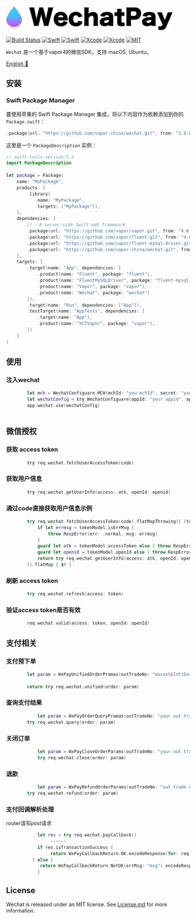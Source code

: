 <img src="images/banner.png"/>

[![Build Status](https://img.shields.io/badge/platforms-macOS%20%7C%20Ubuntu-green.svg)](https://github.com/vapor-china/wechat-pay)
[![Swift](https://img.shields.io/badge/Swift-5.2-orange.svg)](https://swift.org)
[![Swift](https://img.shields.io/badge/Vapor-4-orange.svg)](https://vapor.codes)
[![Xcode](https://img.shields.io/badge/Xcode-11.4-blue.svg)](https://developer.apple.com/xcode)
[![Xcode](https://img.shields.io/badge/macOS-15.0-blue.svg)](https://developer.apple.com/macOS)
[![MIT](https://img.shields.io/badge/licenses-MIT-red.svg)](https://opensource.org/licenses/MIT)



`Wechat` 是一个基于vapor4的微信SDK。支持 macOS, Ubuntu。

[English 📔](README_EN.md)

## 安装

### Swift Package Manager

要使用苹果的 Swift Package Manager 集成，将以下内容作为依赖添加到你的 `Package.swift`：

```swift
.package(url: "https://github.com/vapor-china/wechat.git", from: "2.0.0")
```

这里是一个 `PackageDescription` 实例：

```swift
// swift-tools-version:5.2
import PackageDescription

let package = Package(
    name: "MyPackage",
    products: [
        .library(
            name: "MyPackage",
            targets: ["MyPackage"]),
    ],
    dependencies: [
        // 💧 A server-side Swift web framework.
        .package(url: "https://github.com/vapor/vapor.git", from: "4.0.0-rc"),
        .package(url: "https://github.com/vapor/fluent.git", from: "4.0.0-rc"),
        .package(url: "https://github.com/vapor/fluent-mysql-driver.git", from: "4.0.0-rc"),
        .package(url: "https://github.com/vapor-china/wechat.git", from: "2.0.0")
    ],
    targets: [
        .target(name: "App", dependencies: [
            .product(name: "Fluent", package: "fluent"),
            .product(name: "FluentMySQLDriver", package: "fluent-mysql-driver"),
            .product(name: "Vapor", package: "vapor"),
            .product(name: "Wechat", package: "wechat")
        ]),
        .target(name: "Run", dependencies: ["App"]),
        .testTarget(name: "AppTests", dependencies: [
            .target(name: "App"),
            .product(name: "XCTVapor", package: "vapor"),
        ])
    ]
)
```

## 使用

### 注入wechat
```swift
        let mch = WechatConfiguare.MCH(mchId: "you mchId", secret: "your mch secret") // 如果不需要使用微信支付，这个可以设为nil
        let wechatConfig = try WechatConfiguare(appId: "your appid", appSecret: "your app secret", mch: mch)
        app.wechat.use(wechatConfig)
        
```

## 微信授权

### 获取 access token
```swift 
        try req.wechat.fetchUserAccessToken(code)
```

### 获取用户信息
```swift
        try req.wechat.getUserInfo(access: atk, openId: openid)
```

### 通过code直接获取用户信息示例
```swift
        try req.wechat.fetchUserAccessToken(code).flatMapThrowing({ (tokenModel) in
            if let errmsg = tokenModel.isErrMsg {
                throw RespError(err: .normal, msg: errmsg)
            }
            guard let atk = tokenModel.accessToken else { throw RespError(err: .normal, msg: "access token is not exists") }
            guard let openid = tokenModel.openId else { throw RespError(err: .normal, msg: "openid is not exists") }
            return try req.wechat.getUserInfo(access: atk, openId: openid).encodeResponse(for: req)
        }).flatMap { $0 }
```

### 刷新 access token
```swift 
        try req.wechat.refresh(access: token)
```

### 验证access token是否有效
```swift
        req.wechat.valid(access: token, openId: openId)
```

## 支付相关

### 支付预下单
```swift
        let param = WxPayUnifiedOrderPramas(outTradeNo: "macos\(Int(Date().timeIntervalSince1970))", body: "vapor test", totalFee: 1, spbillCreateIp: "127.0.0.1", notifyUrl: "http://notify.objcoding.com/notify", tradeType: .app)
         
        return try req.wechat.unified(order: param)
```

### 查询支付结果
```swift 
    		let param = WxPayOrderQueryPramas(outTradeNo: "your out trade no")
        try req.wechat.query(order: param)
```

### 关闭订单
```swift
    		let param = WxPayCloseOrderParams(outTradeNo: "your out trade no")
    		try req.wechat.close(order: param)
```

### 退款
```swift 
    		let param = WxPayRefundOrderParams(outTradeNo: "out trade no", outRefundNo: " out refund no", totalFee: 1, refundFee: 1, refundFeeType: "", refundDesc: "", refundAccount: "", notifyUrl: "http://notify.objcoding.com/notify")
        try req.wechat.refund(order: param)
```

### 支付回调解析处理
router请写post请求
```swift 
     		let res = try req.wechat.payCallback()
   				 ······
    		if res.isTransactionSuccess {
     			 return WxPayCallbackReturn.OK.encodeResponse(for: req)
   		  } else {
      		 return WxPayCallbackReturn.NotOK(errMsg: "msg").encodeResponse(for: req)
     		}   
```


## License

Wechat is released under an MIT license. See [License.md](https://github.com/vapor-china/wechat/blob/master/LICENSE) for more information.
